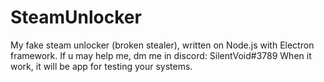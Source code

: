 # SteamUnlocker
My fake steam unlocker (broken stealer), written on Node.js with Electron framework.
If u may help me, dm me in discord: SilentVoid#3789
When it work, it will be app for testing your systems.
